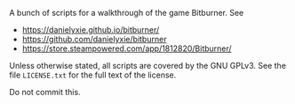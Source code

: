 A bunch of scripts for a walkthrough of the game Bitburner.  See

* https://danielyxie.github.io/bitburner/
* https://github.com/danielyxie/bitburner
* https://store.steampowered.com/app/1812820/Bitburner/

Unless otherwise stated, all scripts are covered by the GNU GPLv3.  See the
file `LICENSE.txt` for the full text of the license.

Do not commit this.
